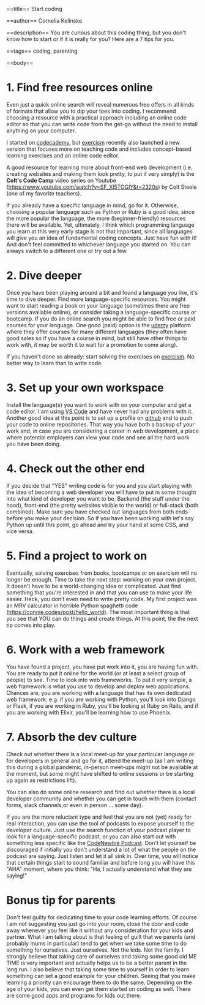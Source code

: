 ==title==
Start coding

==author==
Cornelia Kelinske

==description==
You are curious about this coding thing, but you don't know how to start or if it is really for you?
Here are a 7 tips for you.

==tags==
coding, parenting

==body==


# 1. Find free resources online   


Even just a quick online search will reveal numerous free offers in all kinds of formats that allow you to dip your toes into coding.
I recommend choosing a resource with a practical approach including an online code editor so that you can write code from the get-go without the 
need to install anything on your computer.

I started on [codecademy](https://www.codecademy.com/), but [exercism](https://exercism.io/) recently also launched a new version that focuses more on
teaching code and includes concept-based learning exercises and an online code editor.

A good resource for learning more about front-end web development (i.e. creating websites and making them look pretty, to put it very simply) is the **Colt's Code Camp** video series on Youtube (https://www.youtube.com/watch?v=SF_Xl5TOGlY&t=2320s) by Colt Steele (one of my favorite teachers).

If you already have a specific language in mind, go for it. Otherwise, choosing a popular language such as Python or Ruby is a
good idea, since the more popular the language, the more (beginner-friendly) resources there will be available. Yet, ultimately, I think which programming language
you learn at this very early stage is not that important, since all languages will give you an idea of fundamental coding concepts. Just have fun with it! And don't feel committed to whichever language you started on. You can always switch to a different one or try out a few.


# 2. Dive deeper  


Once you have been playing around a bit and found a language you like, it's time to dive deeper. Find more language-specific resources. You might want to start reading
a book on your language (sometimes there are free versions available online), or consider taking a language-specific course or bootcamp. If you do an online search you might
be able to find free or paid courses for your language. One good (paid) option is the [udemy](https://www.udemy.com/) platform where they offer courses for many different languages (they often have good sales so if you have a course in mind, but still have other things to work with, it may be worth it to wait for a promotion to come along).

If you haven't done so already: start solving the exercises on [exercism](https://exercism.io/). No better way to learn than to write code.  



# 3. Set up your own workspace  


Install the language(s) you want to work with on your computer and get a code editor. I am using [VS Code](https://code.visualstudio.com/) and have never had any problems with it. Another good idea at this point is to set up a profile on [github](github.com) and to push your code to online repositories. That way you have both a backup of your work and, in case you are considering a career in web development, a place where potential employers can view your code and see all the hard work you have been doing.  


# 4. Check out the other end   


If you decide that "YES" writing code is for you and you start playing with the idea of becoming a web developer you will have to put in some thought into what kind of
developer you want to be. Backend (the stuff under the hood), front-end (the pretty websites visible to the world) or full-stack (both combined). Make sure you have checked out languages from both ends before you make your decision. So if you have been working with let's say Python up until this point, go ahead and try your hand at some CSS, and vice versa. 


# 5. Find a project to work on   


Eventually, solving exercises from books, bootcamps or on exercism will no longer be enough. Time to take the next step: working on your own project. It doesn't have to be 
a world-changing idea or complicated. Just find something that you're interested in and that you can use to make your life easier. Heck, you don't even need to write pretty code. My first project was an MRV calculator in horrible Python spaghetti code (https://connie.codes/post/hello_world). The most important thing is that you see that YOU can do things and create things. At this point, the the next tip comes into play.


# 6. Work with a web framework   


You have found a project, you have put work into it, you are having fun with. You are ready to put it online for the world (or at least a select group of people) to see. Time
to look into web frameworks. To put it very simple, a web framework is what you use to develop and deploy web applications. Chances are, you are working with a language that has
its own dedicated web framework: e.g. if you are working with Python, you'll look into Django or Flask, if you are working in Ruby, you'll be looking at Ruby on Rails, and if you are working with Elixir, you'll be learning how to use Phoenix.  



# 7. Absorb the dev culture   


Check out whether there is a local meet-up for your particular language or for developers in general and go for it, attend the meet-up (as I am writing this during a global pandemic, in-person meet-ups might not be available at the moment, but some might have shifted to online sessions or be starting up again as restrictions lift).

You can also do some online research and find out whether there is a local developer community and whether you can get in touch with them (contact forms, slack channels,or even in person ... some day).

If you are the more reluctant type and feel that you are not (yet) ready for real interaction, you can use the tool of podcasts to expose yourself to the developer culture. Just use the search function of your podcast player to look for a language-specific podcast, or you can also start out with something less specific like the [CodeNewbie Podcast](https://www.codenewbie.org/podcast). Don't let yourself be discouraged if initially you don't understand a lot of what the people on the podcast are saying. Just listen and let it all sink in. Over time, you will notice that certain things start to sound familiar and before long you will have this "AHA" moment, where you think: "Ha, I actually understand what they are saying!" 



# Bonus tip for parents   

 
Don't feel guilty for dedicating time to your code learning efforts. Of course I am not suggesting you just go into your room, close the door and code away whenever you feel like it without any consideration for your kids and partner. What I am talking about is that feeling of guilt that we parents (and probably mums in particular) tend to get 
when we take some time to do something for ourselves. Just ourselves. Not the kids. Not the family. I strongly believe that taking care of ourselves and taking some good old ME TIME is very important and actually helps us to be a better parent in the long run. I also believe that taking some time to yourself in order to learn something can set a good example for your children. Seeing that you make learning a priority can encourage them to do the same. Depending on the age of your kids, you can even get them started on coding as well. There are some good apps and programs for kids out there. 
 


